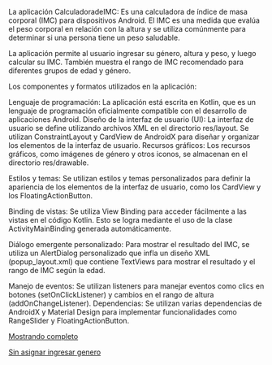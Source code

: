La aplicación CalculadoradeIMC:
Es una calculadora de índice de masa corporal (IMC) para dispositivos Android. 
El IMC es una medida que evalúa el peso corporal en relación con la altura y se utiliza comúnmente para determinar si una persona tiene un peso saludable.

La aplicación permite al usuario ingresar su género, altura y peso, y luego calcular su IMC. 
También muestra el rango de IMC recomendado para diferentes grupos de edad y género.

Los componentes y formatos utilizados en la aplicación:

Lenguaje de programación: La aplicación está escrita en Kotlin, que es un lenguaje de programación oficialmente compatible con el desarrollo de aplicaciones Android.
Diseño de la interfaz de usuario (UI): La interfaz de usuario se define utilizando archivos XML en el directorio res/layout. 
Se utilizan ConstraintLayout y CardView de AndroidX para diseñar y organizar los elementos de la interfaz de usuario.
Recursos gráficos: Los recursos gráficos, como imágenes de género y otros iconos, se almacenan en el directorio res/drawable.

Estilos y temas: Se utilizan estilos y temas personalizados para definir la apariencia de los elementos de la interfaz de usuario,
como los CardView y los FloatingActionButton.

Binding de vistas: Se utiliza View Binding para acceder fácilmente a las vistas en el código Kotlin. 
Esto se logra mediante el uso de la clase ActivityMainBinding generada automáticamente.

Diálogo emergente personalizado: Para mostrar el resultado del IMC, se utiliza un AlertDialog personalizado 
que infla un diseño XML (popup_layout.xml) que contiene TextViews para mostrar el resultado y el rango de IMC según la edad.

Manejo de eventos: Se utilizan listeners para manejar eventos como clics en botones (setOnClickListener) y
cambios en el rango de altura (addOnChangeListener).
Dependencias: Se utilizan varias dependencias de AndroidX y Material Design para implementar funcionalidades como RangeSlider y FloatingActionButton.


[Mostrando completo](https://drive.google.com/file/d/1LpbOab268vkvvmm2nYC8ICSXn5Q84n7m/view?usp=drive_link)

[Sin asignar ingresar genero](https://drive.google.com/file/d/1LxtAPu5W6nUowX3252nqEwheOFAClUnz/view?usp=drive_link)
